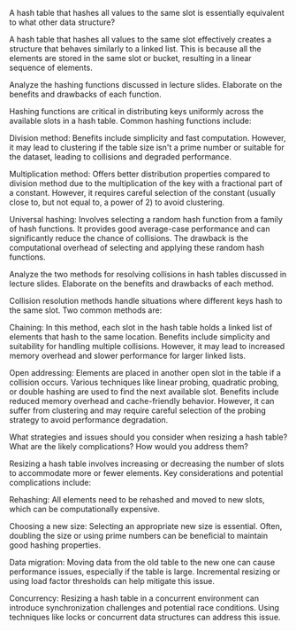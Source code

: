 A hash table that hashes all values to the same slot is essentially equivalent to what other data structure?

A hash table that hashes all values to the same slot effectively creates a structure that behaves similarly to a linked list. This is because all the elements are stored in the same slot or bucket, resulting in a linear sequence of elements.

Analyze the hashing functions discussed in lecture slides. Elaborate on the benefits and drawbacks of each function.

Hashing functions are critical in distributing keys uniformly across the available slots in a hash table. Common hashing functions include:

Division method: Benefits include simplicity and fast computation. However, it may lead to clustering if the table size isn't a prime number or suitable for the dataset, leading to collisions and degraded performance.

Multiplication method: Offers better distribution properties compared to division method due to the multiplication of the key with a fractional part of a constant. However, it requires careful selection of the constant (usually close to, but not equal to, a power of 2) to avoid clustering.

Universal hashing: Involves selecting a random hash function from a family of hash functions. It provides good average-case performance and can significantly reduce the chance of collisions. The drawback is the computational overhead of selecting and applying these random hash functions.

Analyze the two methods for resolving collisions in hash tables discussed in lecture slides. Elaborate on the benefits and drawbacks of each method.

Collision resolution methods handle situations where different keys hash to the same slot. Two common methods are:

Chaining: In this method, each slot in the hash table holds a linked list of elements that hash to the same location. Benefits include simplicity and suitability for handling multiple collisions. However, it may lead to increased memory overhead and slower performance for larger linked lists.

Open addressing: Elements are placed in another open slot in the table if a collision occurs. Various techniques like linear probing, quadratic probing, or double hashing are used to find the next available slot. Benefits include reduced memory overhead and cache-friendly behavior. However, it can suffer from clustering and may require careful selection of the probing strategy to avoid performance degradation.

What strategies and issues should you consider when resizing a hash table? What are the likely complications? How would you address them?

Resizing a hash table involves increasing or decreasing the number of slots to accommodate more or fewer elements. Key considerations and potential complications include:

Rehashing: All elements need to be rehashed and moved to new slots, which can be computationally expensive.

Choosing a new size: Selecting an appropriate new size is essential. Often, doubling the size or using prime numbers can be beneficial to maintain good hashing properties.

Data migration: Moving data from the old table to the new one can cause performance issues, especially if the table is large. Incremental resizing or using load factor thresholds can help mitigate this issue.

Concurrency: Resizing a hash table in a concurrent environment can introduce synchronization challenges and potential race conditions. Using techniques like locks or concurrent data structures can address this issue.